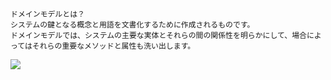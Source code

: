```
ドメインモデルとは？
システムの鍵となる概念と用語を文書化するために作成されるものです。
ドメインモデルでは、システムの主要な実体とそれらの間の関係性を明らかにして、場合によってはそれらの重要なメソッドと属性も洗い出します。
```

![](http://www.plantuml.com/plantuml/png/SoWkIImgAStDuKhCoSalZy_DhCZCI-TAJ2x9Br9GUjoqw77J-iTD-nytxr5II2nMS0I9msIVBfdsidd5usQWcXsFcvS2rJnkNWrMvbfHmfMSarXS33IYUHb8ecaRa7o-Rk7p2MtODFZcfvJcf6BJ0vOEBKujWaisxNxStFouQVlZvkMFcpU3vODJYuipy_DmAF5qGLRacSB5vGZsWAwk7THYAuN7pMiVDsrutBG4g1v97kGJa2J2FOyRLpnkdFwuSTdJZfNFfwpW0Yf0CWXDRTEafrFx7pUsF9tGyRW9o9ZzkAcRYmkY5AGBuZ447-uHX12oiw5Ck4wO09ewXzIy562C0W00)